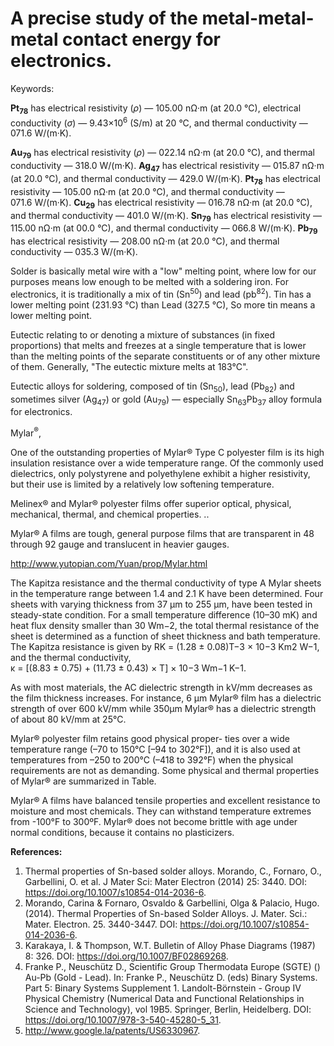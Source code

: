 # A precise study of the metal-metal-metal contact energy for electronics.


Keywords:

<b>Pt<sub>78</sub></b> has electrical resistivity (<i>ρ</i>) — 105.00 nΩ·m (at 20.0 °C), electrical conductivity (<i>σ</i>) — 9.43×10<sup>6</sup> (S/m) at 20 °C, and thermal conductivity — 071.6 W/(m·K).


<b>Au<sub>79</sub></b> has electrical resistivity (<i>ρ</i>) — 022.14 nΩ·m (at 20.0 °C), and thermal conductivity — 318.0 W/(m·K).
<b>Ag<sub>47</sub></b> has electrical resistivity — 015.87 nΩ·m (at 20.0 °C), and thermal conductivity — 429.0 W/(m·K).
<b>Pt<sub>78</sub></b> has electrical resistivity — 105.00 nΩ·m (at 20.0 °C), and thermal conductivity — 071.6 W/(m·K).
<b>Cu<sub>29</sub></b> has electrical resistivity — 016.78 nΩ·m (at 20.0 °C), and thermal conductivity — 401.0 W/(m·K).
<b>Sn<sub>79</sub></b> has electrical resistivity — 115.00 nΩ·m (at 00.0 °C), and thermal conductivity — 066.8 W/(m·K).
<b>Pb<sub>79</sub></b> has electrical resistivity — 208.00 nΩ·m (at 20.0 °C), and thermal conductivity — 035.3 W/(m·K).

Solder is basically metal wire with a "low" melting point, where low for our purposes means low enough to be melted with a soldering iron. For electronics, it is traditionally a mix of tin (Sn<sup>50</sup>) and lead (pb<sup>82</sup>). Tin has a lower melting point (231.93 °C) than Lead (327.5 °C), So more tin means a lower melting point.

Eutectic relating to or denoting a mixture of substances (in fixed proportions) that melts and freezes at a single temperature that is lower than the melting points of the separate constituents or of any other mixture of them. Generally, "The eutectic mixture melts at 183°C".

Eutectic alloys for soldering, composed of tin (Sn<sub>50</sub>), lead (Pb<sub>82</sub>) and sometimes silver (Ag<sub>47</sub>) or gold (Au<sub>79</sub>) — especially Sn<sub>63</sub>Pb<sub>37</sub> alloy formula for electronics.

Mylar<sup>®</sup>,

One of the outstanding properties of Mylar® Type C polyester film is its high insulation resistance over a wide temperature range. Of the commonly used dielectrics, only polystyrene and polyethylene exhibit a higher resistivity, but their use is limited by a relatively low softening temperature.


Melinex® and Mylar® polyester films offer superior optical, physical, mechanical, thermal, and chemical properties. ..

Mylar® A films are tough, general purpose films that are transparent in 48 through 92 gauge and translucent in heavier gauges.


http://www.yutopian.com/Yuan/prop/Mylar.html



The Kapitza resistance and the thermal conductivity of type A Mylar sheets in the temperature range between 1.4 and 2.1 K have been determined. Four sheets with varying thickness from 37 μm to 255 μm, have been tested in steady-state condition. For a small temperature difference (10–30 mK) and heat flux density smaller than 30 Wm−2, the total thermal resistance of the sheet is determined as a function of sheet thickness and bath temperature. The Kapitza resistance is given by RK = (1.28 ± 0.08)T−3 × 10−3 Km2 W−1, and the thermal conductivity, κ = [(8.83 ± 0.75) + (11.73 ± 0.43) × T] × 10−3 Wm−1 K−1.



As with most materials, the AC dielectric strength in kV/mm decreases as the film thickness increases. For instance, 6 µm Mylar® film has a dielectric strength of over 600 kV/mm while 350µm Mylar® has a dielectric strength of about 80 kV/mm at 25°C.


Mylar® polyester film retains good physical proper- ties over a wide temperature range (–70 to 150°C [–94 to 302°F]), and it is also used at temperatures from –250 to 200°C (–418 to 392°F) when the physical requirements are not as demanding. Some physical and thermal properties of Mylar® are summarized in Table.

Mylar® A films have balanced tensile properties and excellent resistance to moisture and most chemicals. They can withstand temperature extremes from -100°F to 300ºF. Mylar® does not become brittle with age under normal conditions, because it contains no plasticizers.


<b>References:</b>
1. Thermal properties of Sn-based solder alloys. Morando, C., Fornaro, O., Garbellini, O. et al. J Mater Sci: Mater Electron (2014) 25: 3440. DOI: https://doi.org/10.1007/s10854-014-2036-6.
2. Morando, Carina & Fornaro, Osvaldo & Garbellini, Olga & Palacio, Hugo. (2014). Thermal Properties of Sn-based Solder Alloys. J. Mater. Sci.: Mater. Electron. 25. 3440-3447. DOI: https://doi.org/10.1007/s10854-014-2036-6.
3. Karakaya, I. & Thompson, W.T. Bulletin of Alloy Phase Diagrams (1987) 8: 326. DOI: https://doi.org/10.1007/BF02869268.
4. Franke P., Neuschütz D., Scientific Group Thermodata Europe (SGTE) () Au-Pb (Gold - Lead). In: Franke P., Neuschütz D. (eds) Binary Systems. Part 5: Binary Systems Supplement 1. Landolt-Börnstein - Group IV Physical Chemistry (Numerical Data and Functional Relationships in Science and Technology), vol 19B5. Springer, Berlin, Heidelberg. DOI: https://doi.org/10.1007/978-3-540-45280-5_31.
5. http://www.google.la/patents/US6330967.

